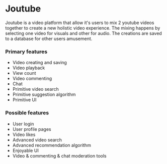 # Joutube

Joutube is a video platform that allow it's users to mix 2 youtube videos together to create a new holistic video experience. The mixing happens by selecting one video for visuals and other for audio. The creations are saved to a database for other users amusement.

### Primary features

- Video creating and saving
- Video playback
- View count
- Video commenting
- Chat
- Primitive video search
- Primitive suggestion algorithm
- Primitive UI

### Possible features

- User login
- User profile pages
- Video likes
- Advanced video search
- Advanced recommendation algorithm
- Enjoyable UI
- Video & commenting & chat moderation tools
